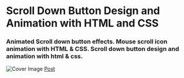 # Scroll Down Button Design and Animation with HTML and CSS

### Animated Scroll down button effects. Mouse scroll icon animation with HTML & CSS. Scroll down button design and animation with html & css.

![Cover Image](https://designdrastic.com/uploads/scroll-down-button-design-and-animation-with-html-and-css.png)
[Post](https://designdrastic.com/snippet/scroll-down-button-design-and-animation-with-html-and-css)
